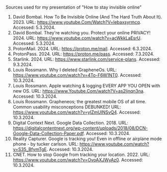 Sources used for my presentation of "How to stay invisible online"
    
1. David Bombal. How To Be Invisible Online (And The Hard Truth About It). 2023. URL: https://www.youtube.Com/Watch?V=lebaxsyrmcq. Accessed: 5.3.2024​.
2. David Bombal. They're watching you. Protect your online PRIVACY! 2024. URL: https://www.youtube.com/watch?v=acWkkLaEsrU. Accessed: 5.3.2024. ​
3. ProtonMail. 2024. URL: https://proton.me/mail. Accessed: 6.3.2024.​
4. ProtonPass. 2024. URL: https://proton.me/pass. Accessed: 7.3.2024.
5. Starlink. 2024. URL: https://www.starlink.com/service-plans. Accessed: 9.3.2024.​
6. Louis Rossmann. Why I deleted GrapheneOs. URL: https://www.youtube.com/watch?v=4To-F6W1NT0. Accessed: 10.3.2024.​
7. Louis Rossmann. Apple watching & logging EVERY APP YOU OPEN with new OS. URL: https://www.Youtube.Com/watch?V=as2ljnqn3na. Accessed: 10.3.2024.​
8. Louis Rossmann. Grapheneos; the greatest mobile OS of all time. Common usability misconceptions DEBUNKED! URL: https://www.youtube.com/watch?v=yIZmUINSvQ4. Accessed: 10.3.2024.​
9. Digital Context Next. Google Data Collection. 2018. URL: https://digitalcontentnext.org/wp-content/uploads/2018/08/DCN-Google-Data-Collection-Paper.pdf. Accessed: 10.3.2024.​
10. Reality Capturer. Google is tracking you! Even in offline or airplane mode phone - by tucker carlson. URL: https://www.youtube.com/watch?v=S35_BfymTgE. Accessed: 10.3.2024.​
11. CNET. How to stop Google from tracking your location. 2022. URL: https://www.youtube.com/watch?v=OvoAXJWyAz0. Accessed: 10.3.2024.​

